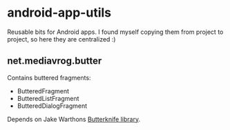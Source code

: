 # android-app-utils
Reusable bits for Android apps. I found myself copying them from project to project, so here they are centralized :)

## net.mediavrog.butter

Contains buttered fragments:

 * ButteredFragment
 * ButteredListFragment
 * ButteredDialogFragment
 
Depends on Jake Warthons [Butterknife library](http://jakewharton.github.io/butterknife/).